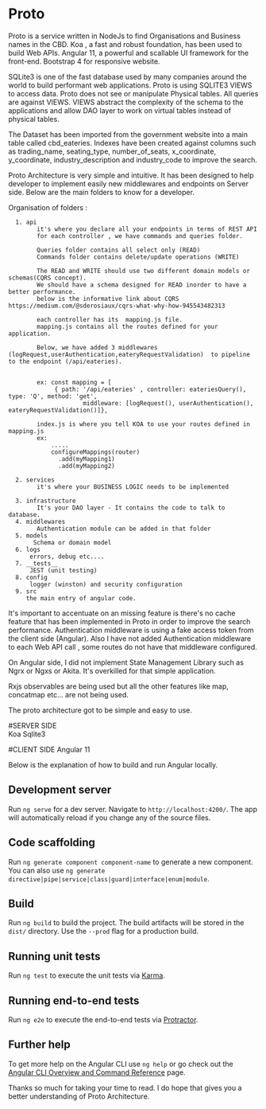 # Proto

Proto is a service written in NodeJs to find  Organisations and Business names in the CBD.
Koa , a fast and robust foundation,  has been used to build Web APIs.
Angular 11,  a powerful and scallable UI framework for the front-end.
Bootstrap 4 for responsive website.

SQLite3 is one of the fast database used by many companies around the world to build performant web applications.
Proto is using SQLITE3 VIEWS to access data. Proto does not see or manipulate Physical tables. All queries are against VIEWS.
VIEWS abstract the complexity of the schema to the applications and allow DAO layer to work on virtual tables instead of physical tables.

The Dataset has been imported from the government website into a main table called cbd_eateries.
Indexes have been created against columns such as trading_name, seating_type, number_of_seats, x_coordinate, y_coordinate, industry_description and industry_code to improve the search.

Proto Architecture is very simple and intuitive. It has been designed to help  developer to implement easily new middlewares and endpoints on Server side.
Below are the main folders to know for a developer.

Organisation of folders :

      1. api
            it's where you declare all your endpoints in terms of REST API
            for each controller , we have commands and queries folder.
            
            Queries folder contains all select only (READ)
            Commands folder contains delete/update operations (WRITE)
            
            The READ and WRITE should use two different domain models or schemas(CQRS concept).
            We should have a schema designed for READ inorder to have a better performance.
            below is the informative link about CQRS https://medium.com/@sderosiaux/cqrs-what-why-how-945543482313
            
            each controller has its  mapping.js file.
            mapping.js contains all the routes defined for your application.
            
            Below, we have added 3 middlewares (logRequest,userAuthentication,eateryRequestValidation)  to pipeline  to the endpoint (/api/eateries).
            
            
            ex: const mapping = [
                 { path: '/api/eateries' , controller: eateriesQuery(), type: 'Q', method: 'get',
                         middleware: [logRequest(), userAuthentication(), eateryRequestValidation()]},
            
            index.js is where you tell KOA to use your routes defined in mapping.js 
            ex: 
                .....
                configureMappings(router)
                  .add(myMapping1)
                  .add(myMapping2)
           
      2. services
            it's where your BUSINESS LOGIC needs to be implemented 
            
      3. infrastructure
            It's your DAO layer - It contains the code to talk to database.
      4. middlewares
            Authentication module can be added in that folder
      5. models
           Schema or domain model
      6. logs     
          errors, debug etc....
      7. __tests__
          JEST (unit testing)
      8. config
          logger (winston) and security configuration    
      9. src
         the main entry of angular code.
         
 
 It's important to accentuate on an missing feature is there's no cache feature that has been implemented in Proto in order to improve the search performance.
 Authentication middleware is using a fake access token from the client side (Angular).
 Also I have not added Authentication middleware to each Web API call , some routes do not have that middleware configured.
 
 On Angular side, I did not implement State Management Library such as Ngrx or Ngxs or Akita.
 It's overkilled for that simple application.
 
 Rxjs observables are being used but all the other features like map, concatmap etc... are not being used.
 
 The proto architecture got to be simple and easy to use.
   
 
#SERVER SIDE  
  Koa
  Sqlite3

#CLIENT SIDE
Angular 11

Below is the explanation of how to build and run Angular locally.

## Development server

Run `ng serve` for a dev server. Navigate to `http://localhost:4200/`. The app will automatically reload if you change any of the source files.

## Code scaffolding

Run `ng generate component component-name` to generate a new component. You can also use `ng generate directive|pipe|service|class|guard|interface|enum|module`.

## Build

Run `ng build` to build the project. The build artifacts will be stored in the `dist/` directory. Use the `--prod` flag for a production build.

## Running unit tests

Run `ng test` to execute the unit tests via [Karma](https://karma-runner.github.io).

## Running end-to-end tests

Run `ng e2e` to execute the end-to-end tests via [Protractor](http://www.protractortest.org/).

## Further help

To get more help on the Angular CLI use `ng help` or go check out the [Angular CLI Overview and Command Reference](https://angular.io/cli) page.

Thanks so much for taking your time to read. I do hope that gives you a better understanding of Proto Architecture.



